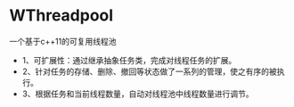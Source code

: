 # WThreadpool
一个基于c++11的可复用线程池
* 1、可扩展性：通过继承抽象任务类，完成对线程任务的扩展。
* 2、针对任务的存储、删除、撤回等状态做了一系列的管理，使之有序的被执行。
* 3、根据任务和当前线程数量，自动对线程池中线程数量进行调节。
